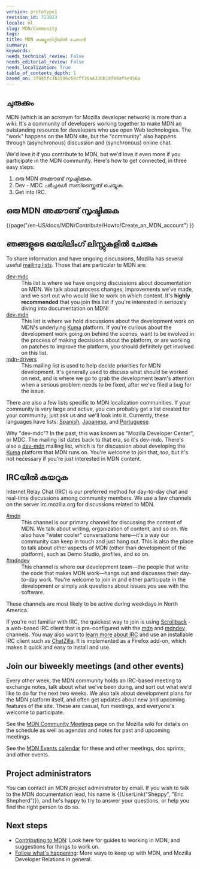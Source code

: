 ```yaml
---
version: prototype1
revision_id: 723823
locale: ml
slug: MDN/Community
tags: 
title: MDN കമ്മ്യൂണിറ്റിയിൽ ചേരാൻ
summary: 
keywords: 
needs_technical_review: False
needs_editorial_review: False
needs_localization: True
table_of_contents_depth: 1
based_on: 3f845fc3b3596c60cff30a433bb14f60af4e956a
---
```

<h2>ചുരുക്കം</h2>

<div class="summary">
<p>MDN (which is an acronym for Mozilla developer network) is more than a wiki: It's a community of developers working together to make MDN an outstanding resource for developers who use open Web technologies. The "work" happens on the MDN site, but the "community" also happens through (asynchronous) discussion and (synchronous) online chat.</p>
</div>

<p>We'd love it if you contribute to MDN, but we'd love it even more if you participate in the MDN community. Here's how to get connected, in three easy steps:</p>

<ol>
 <li>ഒരു MDN അക്കൗണ്ട് സൃഷ്ടിക്കുക.</li>
 <li>Dev - MDC ചർച്ചകൾ സബ്സ്ക്രൈബ് ചെയ്യുക.</li>
 <li>Get into IRC.</li>
</ol>

<h2 id="Create_an_MDN_account">ഒരു MDN അക്കൗണ്ട് സൃഷ്ടിക്കുക</h2>

<p>{{page("/en-US/docs/MDN/Contribute/Howto/Create_an_MDN_account") }}</p>

<h2 id="Join_our_mailing_lists">ഞങ്ങളുടെ മെയിലിംഗ് ലിസ്റ്റുകളില്‍ ചേരുക</h2>

<p>To share information and have ongoing discussions, Mozilla has several useful <a href="https://lists.mozilla.org/listinfo">mailing lists</a>. Those that are particular to MDN are:</p>

<dl>
 <dt><a href="https://lists.mozilla.org/listinfo/dev-mdc">dev-mdc</a></dt>
 <dd>This list is where we have ongoing discussions about documentation on MDN. We talk about process changes, improvements we've made, and we sort out who would like to work on which content. It's <strong>highly recommended</strong> that you join this list if you're interested in seriously diving into documentation on MDN!</dd>
 <dt><a href="https://lists.mozilla.org/listinfo/dev-mdn">dev-mdn</a></dt>
 <dd>This list is where we hold discussions about the development work on MDN's underlying <a href="/en-US/docs/Project:MDN/Kuma">Kuma</a> platform. If you're curious about the development work going on behind the scenes, want to be involved in the process of making decsisions about the platform, or are working on patches to improve the platform, you should definitely get involved on this list.</dd>
 <dt><a href="https://lists.mozilla.org/listinfo/mdn-drivers">mdn-drivers</a></dt>
 <dd>This mailing list is used to help decide priorities for MDN development. It's generally used to discuss what should be worked on next, and is where we go to grab the development team's attention when a serious problem needs to be fixed, after we've filed a bug for the issue.</dd>
</dl>

<p>There are also a few lists specific to MDN localization communities. If your community is very large and active, you can probably get a list created for your community; just ask us and we'll look into it. Currently, these languages have lists: <a href="https://lists.mozilla.org/listinfo/dev-mdc-es">Spanish</a>, <a href="https://lists.mozilla.org/listinfo/dev-mdc-ja">Japanese</a>, and <a href="https://lists.mozilla.org/listinfo/dev-mdc-pt">Portuguese</a>.</p>

<p>Why "dev-mdc"? In the past, this was known as "Mozilla Developer Center", or MDC. The mailing list dates back to that era, so it's dev-mdc. There's also a <a href="https://lists.mozilla.org/listinfo/dev-mdn" title="https://lists.mozilla.org/listinfo/dev-mdn">dev-mdn</a> mailing list, which is for discussion about developing the <a href="https://github.com/mozilla/kuma" title="https://github.com/mozilla/kuma">Kuma</a> platform that MDN runs on. You're welcome to join that, too, but it's not necessary if you're just interested in MDN content.</p>

<h2 id="Get_into_IRC">IRCയില്‍ കയറുക</h2>

<p>Internet Relay Chat (IRC) is our preferred method for day-to-day chat and real-time discussions among community members. We use a few channels on the server irc.mozilla.org for discussions related to MDN.</p>

<dl>
 <dt><a href="irc://irc.mozilla.org/mdn" title="irc://irc.mozilla.org/mdn">#mdn</a></dt>
 <dd>This channel is our primary channel for discussing the content of MDN. We talk about writing, organization of content, and so on. We also have "water cooler" conversations here—it's a way our community can keep in touch and just hang out. This is also the place to talk about other aspects of MDN (other than development of the platform), such as Demo Studio, profiles, and so on.</dd>
 <dt><a href="irc://irc.mozilla.org/mdndev" title="irc://irc.mozilla.org/mdndev">#mdndev</a></dt>
 <dd>This channel is where our development team—the people that write the code that makes MDN work—hangs out and discusses their day-to-day work. You're welcome to join in and either participate in the development or simply ask questions about issues you see with the software.</dd>
</dl>

<p>These channels are most likely to be active during weekdays in North America.</p>

<p>If you're not familiar with IRC, the quickest way to join is using <a href="http://scrollback.io/">Scrollback</a> - a web-based IRC client that is pre-configured with the <a href="http://scrollback.io/mozdn/">mdn</a> and <a href="http://scrollback.io/mdndev/">mdndev</a> channels. You may also want to <a href="http://wiki.mozilla.org/IRC" title="http://wiki.mozilla.org/IRC">learn more about IRC</a> and use an installable IRC client such as <a href="https://addons.mozilla.org/en-US/firefox/addon/chatzilla/" title="https://addons.mozilla.org/en-US/firefox/addon/chatzilla/">ChatZilla</a>. It is implemented as a Firefox add-on, which makes it quick and easy to install and use.</p>

<h2 id="Join_our_biweekly_meetings_(and_other_events)">Join our biweekly meetings (and other events)</h2>

<p>Every other week, the MDN community holds an IRC-based meeting to exchange notes, talk about what we've been doing, and sort out what we'd like to do for the next two weeks. We also talk about development plans for the MDN platform itself, and often get updates about new and upcoming features of the site. These are casual, fun meetings, and everyone's welcome to participate.</p>

<p>See the <a href="https://wiki.mozilla.org/MDN/Community_meetings" title="https://wiki.mozilla.org/MDN/Community_meetings">MDN Community Meetings</a> page on the Mozilla wiki for details on the schedule as well as agendas and notes for past and upcoming meetings.</p>

<p>See the <a href="https://mail.mozilla.com/home/publiccalendar@mozilla.com/MDN_Events.html">MDN Events calendar</a> for these and other meetings, doc sprints, and other events.</p>

<h2 id="Project_administrators">Project administrators</h2>

<p>You can contact an MDN project administrator by email. If you wish to talk to the MDN documentation lead, his name is {{UserLink("Sheppy", "Eric Shepherd")}}, and he's happy to try to answer your questions, or help you find the right person to do so.</p>

<h2 id="Next_steps">Next steps</h2>

<ul>
 <li><a href="/en-US/docs/Project:MDN/Contributing" title="/en-US/docs/Project:MDN/Contributing">Contributing to MDN</a>: Look here for guides to working in MDN, and suggestions for things to work on.</li>
 <li><a href="/en-US/docs/Project:MDN/Contributing/Follow_what_s_happening" title="/en-US/docs/Project:MDN/Contributing/Follow_what_s_happening">Follow what's happening</a>: More ways to keep up with MDN, and Mozilla Developer Relations in general.</li>
</ul>

